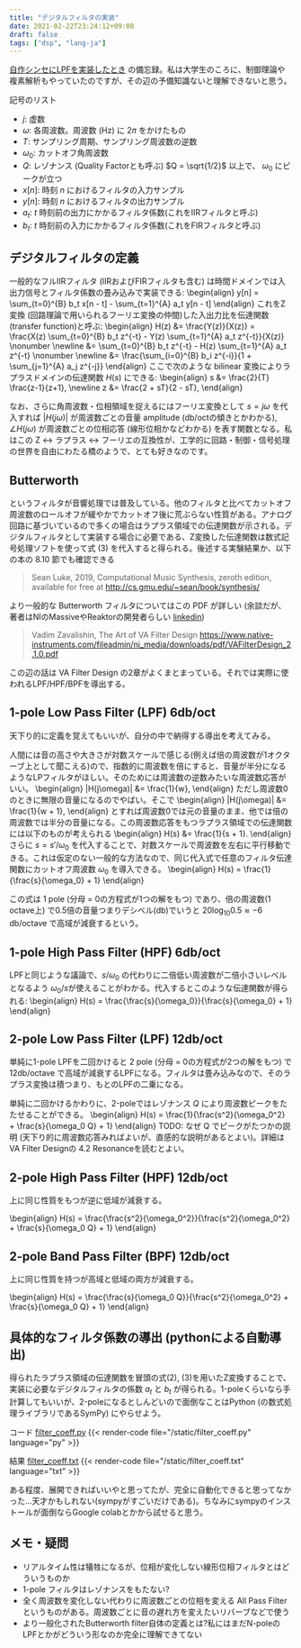 ```yaml
---
title: "デジタルフィルタの実装"
date: 2021-02-22T23:24:12+09:00
draft: false
tags: ["dsp", "lang-ja"]
---
```


[自作シンセにLPFを実装したとき](https://github.com/klknn/synth2/commit/e8ee1bc4a237c5b2c5c388d2fab7a3fb1977c26a) の備忘録。私は大学生のころに、制御理論や複素解析もやっていたのですが、その辺の予備知識ないと理解できないと思う。

記号のリスト

- $j$: 虚数
- $\omega$: 各周波数。周波数 (Hz) に $2\pi$ をかけたもの
- $T$: サンプリング周期、サンプリング周波数の逆数
- $\omega_0$: カットオフ角周波数
- $Q$: レゾナンス (Quality Factorとも呼ぶ) $Q = \sqrt{1/2}$ 以上で、 $\omega_0$ にピークが立つ
- $x[n]$: 時刻 $n$ におけるフィルタの入力サンプル
- $y[n]$: 時刻 $n$ におけるフィルタの出力サンプル
- $a_t$: $t$ 時刻前の出力にかかるフィルタ係数(これをIIRフィルタと呼ぶ)
- $b_t$: $t$ 時刻前の入力にかかるフィルタ係数(これをFIRフィルタと呼ぶ)

## デジタルフィルタの定義

一般的なフルIIRフィルタ (IIRおよびFIRフィルタも含む) は時間ドメインでは入出力信号とフィルタ係数の畳み込みで実装できる:
\begin{align}
y[n] = \sum_{t=0}^{B} b_t x[n - t] - \sum_{t=1}^{A} a_t y[n - t]
\end{align}
これをZ変換 (回路理論で用いられるフーリエ変換の仲間)した入出力比を伝達関数(transfer function)と呼ぶ:
\begin{align}
H(z) &= \frac{Y(z)}{X(z)}
= \frac{X(z) \sum_{t=0}^{B} b_t z^{-t} - Y(z) \sum_{t=1}^{A} a_t z^{-t}}{X(z)} \nonumber \newline
&= \sum_{t=0}^{B} b_t z^{-t} - H(z) \sum_{t=1}^{A} a_t z^{-t} \nonumber \newline
&= \frac{\sum_{i=0}^{B} b_i z^{-i}}{1 + \sum_{j=1}^{A} a_j z^{-j}}
\end{align}
ここで次のような bilinear 変換によりラプラスドメインの伝達関数 $H(s)$ にできる:
\begin{align}
s &= \frac{2}{T} \frac{z-1}{z+1}, \newline
z &= \frac{2 + sT}{2 - sT},
\end{align}

なお、さらに角周波数・位相領域を捉えるにはフーリエ変換として $s = j \omega$ を代入すれば $|H(j \omega)|$ が周波数ごとの音量 amplitude (db/octの傾きとかわかる), $\angle{H(j \omega)}$ が周波数ごとの位相応答 (線形位相かなどわかる) を表す関数となる。私はこの Z <-> ラプラス <-> フーリエの互換性が、工学的に回路・制御・信号処理の世界を自由にわたる橋のようで、とても好きなのです。


## Butterworth

というフィルタが音響処理では普及している。他のフィルタと比べてカットオフ周波数のロールオフが緩やかでカットオフ後に荒ぶらない性質がある。アナログ回路に基づいているので多くの場合はラプラス領域での伝達関数が示される。デジタルフィルタとして実装する場合に必要である、Z変換した伝達関数は数式記号処理ソフトを使って式 (3) を代入すると得られる。後述する実験結果か、以下の本の 8.10 節でも確認できる

> Sean Luke, 2019, Computational Music Synthesis, zeroth edition, available for free at http://cs.gmu.edu/~sean/book/synthesis/ 

より一般的な Butterworth フィルタについてはこの PDF が詳しい (余談だが、著者はNIのMassiveやReaktorの開発者らしい [linkedin](https://www.linkedin.com/in/vadim-zavalishin-451bb812b))

> Vadim Zavalishin, The Art of VA Filter Design https://www.native-instruments.com/fileadmin/ni_media/downloads/pdf/VAFilterDesign_2.1.0.pdf

この辺の話は VA Filter Design の2章がよくまとまっている。それでは実際に使われるLPF/HPF/BPFを導出する。

## 1-pole Low Pass Filter (LPF) 6db/oct

天下り的に定義を覚えてもいいが、自分の中で納得する導出を考えてみる。

人間には音の高さや大きさが対数スケールで感じる(例えば倍の周波数が1オクターブ上として聞こえる)ので、指数的に周波数を倍にすると、音量が半分になるようなLPフィルタがほしい。そのためには周波数の逆数みたいな周波数応答がいい。
\begin{align}
|H(j\omega)| &= \frac{1}{w},
\end{align}
ただし周波数0のときに無限の音量になるのでやばい。そこで
\begin{align}
|H(j\omega)| &= \frac{1}{w + 1},
\end{align}
とすれば周波数0では元の音量のまま、他では倍の周波数では半分の音量になる。この周波数応答をもつラプラス領域での伝達関数には以下のものが考えられる
\begin{align}
H(s) &= \frac{1}{s + 1}.
\end{align}
さらに $s = s' / \omega_0$ を代入することで、対数スケールで周波数を左右に平行移動できる。これは仮定のない一般的な方法なので、同じ代入式で任意のフィルタ伝達関数にカットオフ周波数 $\omega_0$ を導入できる。
\begin{align}
H(s) = \frac{1}{\frac{s}{\omega_0} + 1}
\end{align}

この式は 1 pole (分母 = 0の方程式が1つの解をもつ) であり、倍の周波数(1 octave上) で0.5倍の音量つまりデシベル(db)でいうと $20 \log_{10} 0.5 \approx -6$ db/octave で高域が減衰するという。

## 1-pole High Pass Filter (HPF) 6db/oct

LPFと同じような議論で、$s / \omega_0$ の代わりに二倍低い周波数が二倍小さいレベルとなるよう $\omega_0 / s$が使えることがわかる。代入するとこのような伝達関数が得られる:
\begin{align}
H(s) = \frac{\frac{s}{\omega_0}}{\frac{s}{\omega_0} + 1}
\end{align}

## 2-pole Low Pass Filter (LPF) 12db/oct

単純に1-pole LPFを二回かけると 2 pole (分母 = 0の方程式が2つの解をもつ) で 12db/octave で高域が減衰するLPFになる。フィルタは畳み込みなので、そのラプラス変換は積つまり、もとのLPFの二乗になる。

単純に二回かけるかわりに、2-poleではレゾナンス $Q$ により周波数ピークをたたせることができる。
\begin{align}
H(s) = \frac{1}{\frac{s^2}{\omega_0^2} + \frac{s}{\omega_0 Q} + 1}
\end{align}
TODO: なぜ Q でピークがたつかの説明 (天下り的に周波数応答みればよいが、直感的な説明があるとよい)。詳細はVA Filter Designの 4.2 Resonanceを読むとよい。

## 2-pole High Pass Filter (HPF) 12db/oct

上に同じ性質をもつが逆に低域が減衰する。

\begin{align}
H(s) = \frac{\frac{s^2}{\omega_0^2}}{\frac{s^2}{\omega_0^2} + \frac{s}{\omega_0 Q} + 1}
\end{align}

## 2-pole Band Pass Filter (BPF) 12db/oct

上に同じ性質を持つが高域と低域の両方が減衰する。

\begin{align}
H(s) = \frac{\frac{s}{\omega_0 Q}}{\frac{s^2}{\omega_0^2} + \frac{s}{\omega_0 Q} + 1}
\end{align}

## 具体的なフィルタ係数の導出 (pythonによる自動導出)

得られたラプラス領域の伝達関数を冒頭の式(2), (3)を用いたZ変換することで、実装に必要なデジタルフィルタの係数 $a_t$ と $b_t$ が得られる。1-poleくらいなら手計算してもいいが、2-poleになるとしんどいので面倒なことはPython (の数式処理ライブラリであるSymPy) にやらせよう。

コード [filter_coeff.py](/filter_coeff.py)
{{< render-code file="/static/filter_coeff.py" language="py" >}}

結果 [filter_coeff.txt](/filter_coeff.txt)
{{< render-code file="/static/filter_coeff.txt" language="txt" >}}

ある程度、展開できればいいやと思ってたが、完全に自動化できると思ってなかった...天才かもしれない(sympyがすごいだけである)。ちなみにsympyのインストールが面倒ならGoogle colabとかから試せると思う。

## メモ・疑問

- リアルタイム性は犠牲になるが、位相が変化しない線形位相フィルタとはどういうものか
- 1-pole フィルタはレゾナンスをもたない?
- 全く周波数を変化しない代わりに周波数ごとの位相を変える All Pass Filterというものがある。周波数ごとに音の遅れ方を変えたいリバーブなどで使う
- より一般化されたButterworth filter自体の定義とは?私にはまだN-poleのLPFとかがどういう形なのか完全に理解できてない
